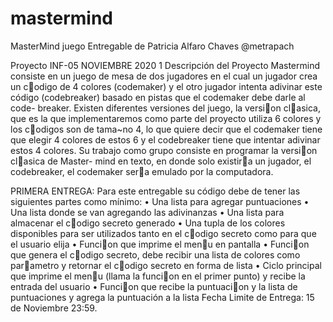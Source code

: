 # mastermind
 MasterMind juego
 Entregable de Patricia Alfaro Chaves @metrapach

Proyecto INF-05
NOVIEMBRE 2020
1 Descripción del Proyecto
Mastermind consiste en un juego de mesa de dos jugadores en el cual un jugador
crea un codigo de 4 colores (codemaker) y el otro jugador intenta adivinar
este código (codebreaker) basado en pistas que el codemaker debe darle al code-
breaker.
Existen diferentes versiones del juego, la version clasica, que es la que implementaremos
como parte del proyecto utiliza 6 colores y los codigos son de
tama~no 4, lo que quiere decir que el codemaker tiene que elegir 4 colores de
estos 6 y el codebreaker tiene que intentar adivinar estos 4 colores.
Su trabajo como grupo consiste en programar la version clasica de Master-
mind en texto, en donde solo existira un jugador, el codebreaker, el codemaker
sera emulado por la computadora.

PRIMERA ENTREGA: 
Para este entregable su código debe de tener las siguientes partes como
mínimo:
• Una lista para agregar puntuaciones
• Una lista donde se van agregando las adivinanzas
• Una lista para almacenar el codigo secreto generado
• Una tupla de los colores disponibles para ser utilizados tanto en el codigo
secreto como para que el usuario elija
• Funcion que imprime el menu en pantalla
• Funcion que genera el codigo secreto, debe recibir una lista de colores
como parametro y retornar el codigo secreto en forma de lista
• Ciclo principal que imprime el menu (llama la funcion en el primer punto)
y recibe la entrada del usuario
• Funcion que recibe la puntuacion y la lista de puntuaciones y agrega la
puntuación a la lista
Fecha Limite de Entrega: 15 de Noviembre 23:59.